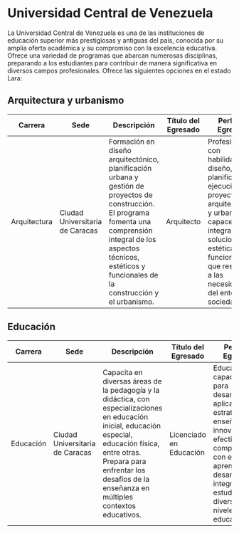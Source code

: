 # Universidad Central de Venezuela

La Universidad Central de Venezuela es una de las instituciones de educación superior más prestigiosas y antiguas del país, conocida por su amplia oferta académica y su compromiso con la excelencia educativa. Ofrece una variedad de programas que abarcan numerosas disciplinas, preparando a los estudiantes para contribuir de manera significativa en diversos campos profesionales. Ofrece las siguientes opciones en el estado Lara:

## Arquitectura y urbanismo
| Carrera | Sede | Descripción | Título del Egresado | Perfil del Egresado |
|---|---|---|---|---|
| Arquitectura | Ciudad Universitaria de Caracas | Formación en diseño arquitectónico, planificación urbana y gestión de proyectos de construcción. El programa fomenta una comprensión integral de los aspectos técnicos, estéticos y funcionales de la construcción y el urbanismo. | Arquitecto | Profesionales con habilidades en diseño, planificación y ejecución de proyectos arquitectónicos y urbanísticos, capaces de integrar soluciones estéticas y funcionales que respondan a las necesidades del entorno y la sociedad. |

## Educación
| Carrera | Sede | Descripción | Título del Egresado | Perfil del Egresado |
|---|---|---|---|---|
| Educación | Ciudad Universitaria de Caracas | Capacita en diversas áreas de la pedagogía y la didáctica, con especializaciones en educación inicial, educación especial, educación física, entre otras. Prepara para enfrentar los desafíos de la enseñanza en múltiples contextos educativos. | Licenciado en Educación | Educadores capacitados para desarrollar y aplicar estrategias de enseñanza innovadoras y efectivas, comprometidos con el aprendizaje y desarrollo integral de los estudiantes en diversos niveles educativos. |
